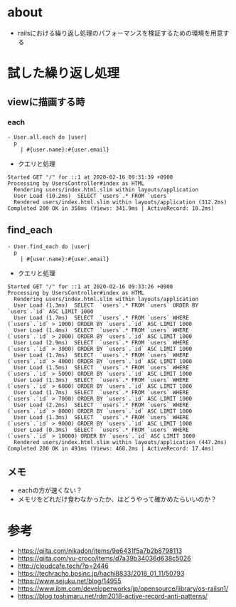# about
- railsにおける繰り返し処理のパフォーマンスを検証するための環境を用意する

# 試した繰り返し処理
## viewに描画する時
### each
``` 
- User.all.each do |user|
  p
    | #{user.name}:#{user.email}
```
- クエリと処理
```
Started GET "/" for ::1 at 2020-02-16 09:31:39 +0900
Processing by UsersController#index as HTML
  Rendering users/index.html.slim within layouts/application
  User Load (10.2ms)  SELECT `users`.* FROM `users`
  Rendered users/index.html.slim within layouts/application (312.2ms)
Completed 200 OK in 358ms (Views: 341.9ms | ActiveRecord: 10.2ms)
```
## find_each
```
- User.find_each do |user|
  p
    | #{user.name}:#{user.email}
```
- クエリと処理
```
Started GET "/" for ::1 at 2020-02-16 09:33:26 +0900
Processing by UsersController#index as HTML
  Rendering users/index.html.slim within layouts/application
  User Load (1.3ms)  SELECT  `users`.* FROM `users` ORDER BY `users`.`id` ASC LIMIT 1000
  User Load (1.7ms)  SELECT  `users`.* FROM `users` WHERE (`users`.`id` > 1000) ORDER BY `users`.`id` ASC LIMIT 1000
  User Load (1.4ms)  SELECT  `users`.* FROM `users` WHERE (`users`.`id` > 2000) ORDER BY `users`.`id` ASC LIMIT 1000
  User Load (2.9ms)  SELECT  `users`.* FROM `users` WHERE (`users`.`id` > 3000) ORDER BY `users`.`id` ASC LIMIT 1000
  User Load (1.7ms)  SELECT  `users`.* FROM `users` WHERE (`users`.`id` > 4000) ORDER BY `users`.`id` ASC LIMIT 1000
  User Load (1.5ms)  SELECT  `users`.* FROM `users` WHERE (`users`.`id` > 5000) ORDER BY `users`.`id` ASC LIMIT 1000
  User Load (1.3ms)  SELECT  `users`.* FROM `users` WHERE (`users`.`id` > 6000) ORDER BY `users`.`id` ASC LIMIT 1000
  User Load (1.7ms)  SELECT  `users`.* FROM `users` WHERE (`users`.`id` > 7000) ORDER BY `users`.`id` ASC LIMIT 1000
  User Load (2.2ms)  SELECT  `users`.* FROM `users` WHERE (`users`.`id` > 8000) ORDER BY `users`.`id` ASC LIMIT 1000
  User Load (1.3ms)  SELECT  `users`.* FROM `users` WHERE (`users`.`id` > 9000) ORDER BY `users`.`id` ASC LIMIT 1000
  User Load (0.3ms)  SELECT  `users`.* FROM `users` WHERE (`users`.`id` > 10000) ORDER BY `users`.`id` ASC LIMIT 1000
  Rendered users/index.html.slim within layouts/application (447.2ms)
Completed 200 OK in 491ms (Views: 468.2ms | ActiveRecord: 17.4ms)
```
## メモ
- eachの方が速くない？
- メモリをどれだけ食わなかったか、はどうやって確かめたらいいのか？

# 参考
- https://qiita.com/nikadon/items/9e6431f5a7b2b8798113
- https://qiita.com/yu-croco/items/d7a39b34036d638c5026
- http://cloudcafe.tech/?p=2446
- https://techracho.bpsinc.jp/hachi8833/2018_01_11/50793
- https://www.sejuku.net/blog/14955
- https://www.ibm.com/developerworks/jp/opensource/library/os-railsn1/
- https://blog.toshimaru.net/rdm2018-active-record-anti-patterns/
